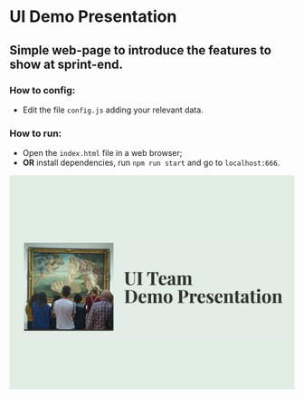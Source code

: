 # UI Demo Presentation

## Simple web-page to introduce the features to show at sprint-end.

### How to config:
- Edit the file `config.js` adding your relevant data.

### How to run:
- Open the `index.html` file in a web browser;
- **OR** install dependencies, run `npm run start` and go to `localhost:666`.

![UI Demo Presentation logo](./assets/og.jpg?raw=true "UI Demo Presentation")
